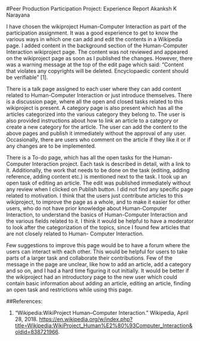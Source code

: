 #Peer Production Participation Project: Experience Report
	Akanksh K Narayana

I have chosen the wikiproject Human-Computer Interaction as part of the participation assignment. It was a good experience to get to know the various ways in which one can add and edit the contents in a Wikipedia page. I added content in the background section of the Human-Computer Interaction wikiproject page. The content was not reviewed and appeared on the wikiproject page as soon as I published the changes. However, there was a warning message at the top of the edit page which said: “Content that violates any copyrights will be deleted. Encyclopaedic content should be verifiable” [1].

There is a talk page assigned to each user where they can add content related to Human-Computer Interaction or just introduce themselves. There is a discussion page, where all the open and closed tasks related to this wikiproject is present. A category page is also present which has all the articles categorized into the various category they belong to. The user is also provided instructions about how to link an article to a category or create a new category for the article. The user can add the content to the above pages and publish it immediately without the approval of any user. Occasionally, there are users who comment on the article if they like it or if any changes are to be implemented.

There is a To-do page, which has all the open tasks for the Human-Computer Interaction project. Each task is described in detail, with a link to it. Additionally, the work that needs to be done on the task (editing, adding reference, adding content etc.) is mentioned next to the task. I took up an open task of editing an article. The edit was published immediately without any review when I clicked on Publish button. I did not find any specific page related to motivation. I think that the users just contribute articles to this wikiproject, to improve the page as a whole, and to make it easier for other users, who do not have prior knowledge about Human-Computer Interaction, to understand the basics of Human-Computer Interaction and the various fields related to it. I think it would be helpful to have a moderator to look after the categorization of the topics, since I found few articles that are not closely related to Human- Computer Interaction.

Few suggestions to improve this page would be to have a forum where the users can interact with each other. This would be helpful for users to take parts of a larger task and collaborate their contributions. Few of the message in the page are unclear, like how to add an article, add a category and so on, and I had a hard time figuring it out initially. It would be better if the wikiproject had an introductory page to the new user which could contain basic information about adding an article, editing an article, finding an open task and restrictions while using this page.

##References:
1. “Wikipedia:WikiProject Human–Computer Interaction.” Wikipedia, April 28, 2018. https://en.wikipedia.org/w/index.php?title=Wikipedia:WikiProject_Human%E2%80%93Computer_Interaction&oldid=838721966.
